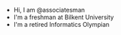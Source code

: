 - Hi, I am @associatesman
- I'm a freshman at Bilkent University
- I'm a retired Informatics Olympian

